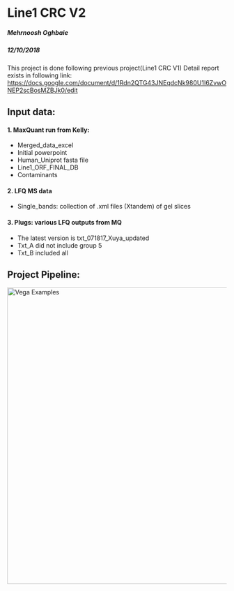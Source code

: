 # Line1 CRC V2
##### Mehrnoosh Oghbaie
##### 12/10/2018

This project is done following previous project(Line1 CRC V1)
Detail report exists in following link:
https://docs.google.com/document/d/1Rdn2QTG43JNEqdcNk980U1I6ZvwONEP2scBosMZBJk0/edit

## Input data:
  #### 1. MaxQuant run from Kelly:
  *	Merged_data_excel
  *	Initial powerpoint
  *	Human_Uniprot fasta file
  *	Line1_ORF_FINAL_DB
  *	Contaminants
  #### 2. LFQ MS data
  *	Single_bands: collection of .xml files (Xtandem) of gel slices
  #### 3. Plugs: various LFQ outputs from MQ
  *	The latest version is txt_071817_Xuya_updated
  *	Txt_A did not include group 5
  *	Txt_B included all

## Project Pipeline:
<img src="https://github.com/moghbaie/L1_CRC_v2/blob/master/NCBP_pipeline_details.png" alt="Vega Examples" width="680"></img>
